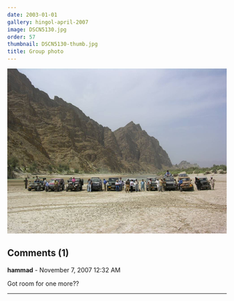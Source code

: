 ```yaml
---
date: 2003-01-01
gallery: hingol-april-2007
image: DSCN5130.jpg
order: 57
thumbnail: DSCN5130-thumb.jpg
title: Group photo
---
```


![Group photo](./DSCN5130.jpg)

<div id="comments">

## Comments (1)

**hammad** - November  7, 2007 12:32 AM

Got room for one more??

---

</div>